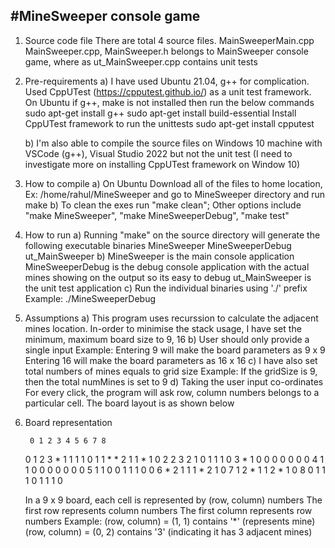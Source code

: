 #MineSweeper console game
------------------------

1. Source code file
   There are total  4 source files. MainSweeperMain.cpp MainSweeper.cpp, MainSweeper.h belongs to
   MainSweeper console game, where as ut_MainSweeper.cpp contains unit tests

2. Pre-requirements
   a) I have used Ubuntu 21.04, g++ for complication. Used CppUTest (https://cpputest.github.io/) as a unit test framework.
      On Ubuntu if g++, make is not installed then run the below commands
        sudo apt-get install g++
        sudo apt-get install build-essential
      Install CppUTest framework to run the unittests
        sudo apt-get install cpputest
      
   b) I'm also able to compile the source files on Windows 10 machine with VSCode (g++), Visual Studio 2022 but not the unit test
      (I need to investigate more on installing CppUTest framework on Window 10)

3. How to compile
   a) On Ubuntu
      Download all of the files to home location, Ex: /home/rahul/MineSweeper and go to MineSweeper directory and run
        make
    b) To clean the exes run "make clean"; Other options include "make MineSweeper", "make MineSweeperDebug", "make test"

4. How to run
    a) Running "make" on the source directory will generate the following executable binaries
        MineSweeper
        MineSweeperDebug
        ut_MainSweeper
    b) MineSweeper is the main console application
       MineSweeperDebug is the debug console application with the actual mines showing on the output so its easy to debug
       ut_MainSweeper is the unit test application
    c) Run the individual binaries using './' prefix
       Example: ./MineSweeperDebug

5) Assumptions
    a) This program uses recurssion to calculate the adjacent mines location. In-order to minimise the stack usage, I have
       set the minimum, maximum board size to 9, 16
    b) User should only provide a single input
       Example: Entering 9 will make the board parameters as 9 x 9
                Entering 16 will make the board parameters as 16 x 16
    c) I have also set total numbers of mines equals to grid size
       Example: If the gridSize is 9, then the total numMines is set to 9
    d) Taking the user input co-ordinates
       For every click, the program will ask row, column numbers belongs to a particular cell. The board layout is as shown below

6) Board representation

        0 1 2 3 4 5 6 7 8 
    
    0   1 2 3 * 1 1 1 1 0 
    1   1 * * 2 1 1 * 1 0 
    2   2 3 2 1 0 1 1 1 0 
    3   * 1 0 0 0 0 0 0 0 
    4   1 1 0 0 0 0 0 0 0 
    5   1 1 0 0 1 1 1 0 0 
    6   * 2 1 1 1 * 2 1 0 
    7   1 2 * 1 1 2 * 1 0 
    8   0 1 1 1 0 1 1 1 0 

    In a 9 x 9 board, each cell is represented by (row, column) numbers
    The first row represents column numbers
    The first column represents row numbers
    Example: (row, column) = (1, 1) contains '*' (represents mine)
             (row, column) = (0, 2) contains '3' (indicating it has 3 adjacent mines) 
